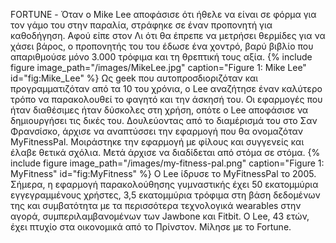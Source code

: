 FORTUNE - Όταν ο Mike Lee αποφάσισε ότι ήθελε να είναι σε φόρμα για τον γάμο του στην παραλία, στράφηκε σε έναν προπονητή για καθοδήγηση. Αφού είπε στον Λι ότι θα έπρεπε να μετρήσει θερμίδες για να χάσει βάρος, ο προπονητής του του έδωσε ένα χοντρό, βαρύ βιβλίο που απαριθμούσε μόνο 3.000 τρόφιμα και τη θρεπτική τους αξία.
{% include figure image_path="/images/MikeLee.jpg" caption="Figure 1: Mike Lee" id="fig:Mike_Lee" %}
Ως geek που αυτοπροσδιοριζόταν και προγραμματιζόταν από τα 10 του χρόνια, ο Lee αναζήτησε έναν καλύτερο τρόπο να παρακολουθεί το φαγητό και την άσκησή του. Οι εφαρμογές που ήταν διαθέσιμες ήταν δύσκολες στη χρήση, οπότε ο Lee αποφάσισε να δημιουργήσει τις δικές του. Δουλεύοντας από το διαμέρισμά του στο Σαν Φρανσίσκο, άρχισε να αναπτύσσει την εφαρμογή που θα ονομαζόταν MyFitnessPal. Μοιράστηκε την εφαρμογή με φίλους και συγγενείς και έλαβε θετικά σχόλια. Μετά άρχισε να διαδίδεται από στόμα σε στόμα.
{% include figure image_path="/images/my-fitness-pal.png" caption="Figure 1: MyFitness" id="fig:MyFitness" %}
Ο Lee ίδρυσε το MyFitnessPal το 2005. Σήμερα, η εφαρμογή παρακολούθησης γυμναστικής έχει 50 εκατομμύρια εγγεγραμμένους χρήστες, 3,5 εκατομμύρια τρόφιμα στη βάση δεδομένων της και συμβατότητα με τα περισσότερα τεχνολογικά wearables στην αγορά, συμπεριλαμβανομένων των Jawbone και Fitbit. Ο Lee, 43 ετών, έχει πτυχίο στα οικονομικά από το Πρίνστον. Μίλησε με το Fortune.
[^1]: fig:Mike_Lee
[^2]: fig:MyFitness
